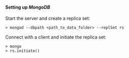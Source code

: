 #### Setting up _MongoDB_

Start the server and create a replica set:
```
> mongod --dbpath <path_to_data_folder> --replSet rs
```

Connect with a client and initiate the replica set:
```
> mongo
> rs.initiate()
```